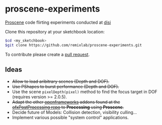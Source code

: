 proscene-experiments
====================

[Proscene](https://github.com/remixlab/proscene) code flirting experiments conducted at [disi](disi.unal.edu.co)

Clone this repository at your sketchbook location:

```sh
$cd <my_sketchbook>
$git clone https://github.com/remixlab/proscene-experiments.git
```

To contribute please create a [pull request](https://help.github.com/articles/creating-a-pull-request).

## Ideas

+ ~~Allow to load aribitrary scenes (Depth and DOF).~~
+ ~~Use PShapes to burst performance (Depth and DOF).~~
+ Use the scene `pixelDepth(pixel)` method to find the focus target in DOF (requires version >= 2.0.5).
+ ~~Adapt the other [openframeworks](http://www.openframeworks.cc/) addons found at the [ofxPostProcessing repo](https://github.com/neilmendoza/ofxPostProcessing)
to **Processing** using **Proscene**.~~
+ Decide future of Models: Collision detection, visibility culling...
+ Implement various possible "system control" applications.
